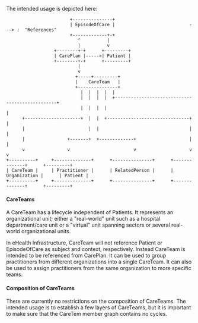 The intended usage is depicted here:

```ditaa
                        +---------------+
                        | EpisodeOfCare |                            ---> :  "References"
                        +-------------+-+
                           ^          |
                           |          v
                  +--------+-+      +---------+     
                  | CarePlan |----->| Patient |
                  +--------+-+      +---------+
                           |        
                           v         
                          +-----+---------+                              
                          |    CareTeam   |                              
                          +---------------+
                            |  |  |  |  |
                            |  |  |  |  +------------------------------------------------+
                            |  |  |  |                                                   |
      +---------------------+  |  |  +-------------------------------+                   |
      |                        |  |                                  |                   |
      |                +-------+  +-------------+                    |                   |
      v                v                        v                    v                   v
+----------+     +--------------+      +---------------+      +--------------+      +---------+
| CareTeam |     | Practitioner |      | RelatedPerson |      | Organization |      | Patient |
+----------+     +--------------+      +---------------+      +--------------+      +---------+ 
```

#### CareTeams
A CareTeam has a lifecycle independent of Patients. It represents an organizational unit; either
a "real-world" unit such as a hospital department/care unit or a "virtual" unit spanning sectors or several real-world 
organizational units.

In eHealth Infrastructure, CareTeam will not reference Patient or EpisodeOfCare as subject and context, respectively.
Instead CareTeam is intended to be referenced from CarePlan. It can be used to group practitioners from different
organizations into a single CareTeam. It can also be used to assign practitioners from the same organization to
more specific teams. 

#### Composition of CareTeams
There are currently no restrictions on the composition of CareTeams. 
The intended usage is to establish a few layers of CareTeams, but it is important to make sure that the CareTem member 
graph contains no cycles.
